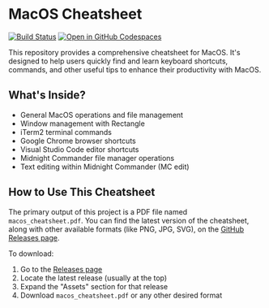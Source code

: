 # MacOS Cheatsheet

[![Build Status](https://github.com/ruzickap/cheatsheet-macos/workflows/latex-build/badge.svg)](https://github.com/ruzickap/cheatsheet-macos)
[![Open in GitHub Codespaces](https://github.com/codespaces/badge.svg)](https://codespaces.new/ruzickap/cheatsheet-macos)

This repository provides a comprehensive cheatsheet for MacOS. It's designed
to help users quickly find and learn keyboard shortcuts, commands, and other
useful tips to enhance their productivity with MacOS.

## What's Inside?

* General MacOS operations and file management
* Window management with Rectangle
* iTerm2 terminal commands
* Google Chrome browser shortcuts
* Visual Studio Code editor shortcuts
* Midnight Commander file manager operations
* Text editing within Midnight Commander (MC edit)

## How to Use This Cheatsheet

The primary output of this project is a PDF file named `macos_cheatsheet.pdf`.
You can find the latest version of the cheatsheet, along with other available
formats (like PNG, JPG, SVG), on the
[GitHub Releases page](https://github.com/ruzickap/cheatsheet-macos/releases).

To download:

1. Go to the [Releases page](https://github.com/ruzickap/cheatsheet-macos/releases)
1. Locate the latest release (usually at the top)
1. Expand the "Assets" section for that release
1. Download `macos_cheatsheet.pdf` or any other desired format
